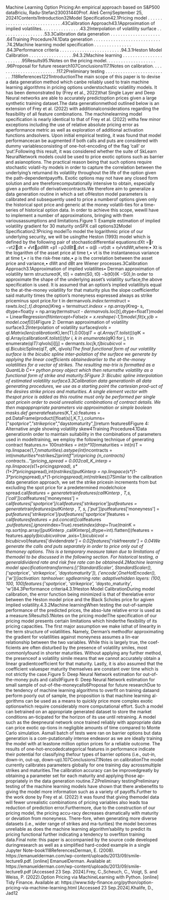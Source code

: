 <p>Machine Learning Option Pricing:An empirical approach based on S&amp;P500 dataBriciu, Radu-Stefan230031440Prof. Aleš ČernýSeptember 25, 20241Contents1Introduction32Model Specification42.1Pricing model . . . . . . . . . . . . . . . . . . . . . . . . . . . . .43Calibration Approach43.1Approximation of implied volatilites. . . . . . . . . . . . . . . .43.2Interpolation of volatility surface . . . . . . . . . . . . . . . . . .53.3Calibration data generation . . . . . . . . . . . . . . . . . . . . .64Training Procedure74.1Data generation . . . . . . . . . . . . . . . . . . . . . . . . . . . .74.2Machine learning model specification . . . . . . . . . . . . . . . .84.3Performance criteria . . . . . . . . . . . . . . . . . . . . . . . . .94.3.1Heston Model Calibration . . . . . . . . . . . . . . . . . .94.3.2Machine learning . . . . . . . . . . . . . . . . . . . . . . .95Results95.1Notes on the pricing model. . . . . . . . . . . . . . . . . . . . .96Proposal for future research107Conclusions117.1Notes on calibration. . . . . . . . . . . . . . . . . . . . . . . . .117.2Preliminary testing . . . . . . . . . . . . . . . . . . . . . . . . . .118References1221IntroductionThe main scope of this paper is to devise a data generation method which canbe reliably used to train machine learning algorithms in pricing options understochastic volatility models. It has been demonstrated by (Frey et al., 2022)that Single Layer and Deep Neural networks are able to accurately predictoption prices given a large synthetic training dataset.The data generationmethod outlined below is an extension of Frey et al. (2022) with additionalconsiderations regarding the feasibility of all feature combinations. The machinelearning model specification is nearly identical to that of Frey et al. (2022) witha few minor exceptions including the use of relative absolute pricing error as aperformance metric as well as exploration of additional activation functions andsolvers. Upon initial empirical testing, it was found that model performancecan be augmented if both calls and puts are considered with dummy variablesconsisting of one-hot-encoding of the flag ’call’ or ’put’.Following this result, it was considered whether the suite of SkLearn NeuralNetwork models could be used to price exotic options such as barrier and asianoptions. The practical reason being that such options require stochastic volatil-ity models in order to capture the correlation between the underlying’s returnand its volatility throughout the life of the option given the path-dependentpayoffs. Exotic options may not have any closed form solution and are thereforecomputationally intensive to obtain, especially given a portfolio of derivativecontracts.We therefore aim to generalize a data generation routine in which a set ofHeston model parameters is calibrated and subsequently used to price a numberof options given only the historical spot price and generic at the money volatili-ties for a time-series of historical option data. In order to achieve this scope, wewill have to implement a number of approximations, bringing with them variousassumptions and limitations.Figure 1: Example estimation of implied volatility gradient for 30 maturity onSPX call options32Model Specification2.1Pricing modelTo model the logarithmic price of our underlying security, we will be usingthe Heston (1993) model which is defined by the following pair of stochasticdifferential equations:dXt =r −vt2dt + √vtρdWt +p1 −ρ2dBt,dvt = α(β −vt)dt + η√vtdWt,where:• Xt is the logarithm of the asset price at time t,• vt is the instantaneous variance at time t,• r is the risk-free rate,• ρ is the correlation between the asset price and variance,• dWt and dBt are Wiener processes.3Calibration Approach3.1Approximation of implied volatilites• Derman approximation of volatility term structureσ(K, t0) = σatm(S0, t0) −b(t0)(K −S0),In order to approximate the shape of the underlying asset’s volatility surface,the above specification is used. It is assumed that an option’s implied volatilityis equal to the at-the-money volatility for that maturity plus the slope coefficientfor said maturity times the option’s moneyness expressed always as strike priceminus spot price.for t in derman<em>vols.index:term</em>struct = raw<em>ts.loc[:,t].dropna()K</em>reg = term<em>struct.indexx = np.array(K</em>reg- s, dtype=float)y = np.array(term<em>struct - derman</em>vols.loc[t],dtype=floatT)model = LinearRegression(fit<em>intercept=False)x = x.reshape(-1,1)model.fit(x,y)b = model.coef</em>[0]4Figure 2: Derman approximation of volatility surface3.2Interpolation of volatility surfaceql<em>vols = ql.Matrix(len(calibration</em>K),len(T),0.00)ql<em>T = ql.Array(T.tolist())ql</em>K = ql.Array(calibration<em>K.tolist())for i, k in enumerate(ql</em>K):for j, t in enumerate(ql<em>T):ql</em>vols[i][j] = derman<em>ts.loc[k,t]bicubic</em>vol = ql.BicubicSpline(ql<em>T, ql</em>K, ql<em>vols)The final functional form of our volatility surface is the bicubic spline inter-polation of the surface we generate by applying the linear coefficients obtainedearlier to the at-the-money volatilities for a vector of strikes. The resulting ma-trix is formatted as a QuantLib C++ python proxy object which then returnsthe volatility as a functional form of strike and maturity.5Figure 3: Bicubic spline interpolation of estimated volatility surface3.3Calibration data generationIn all data generating procedures, we use as a starting point the cartesian prod-uct of the desires strike prices and maturities. A single element vector with thespot price is added as this routine must only be performed per single spot pricein order to avoid unrealistic combinations of contract details. We then mapappropriate parameters via approximation or simple boolean masks.def generate</em>features(K,T,s):features = pd.DataFrame(product([float(s)],K,T,),columns=["spot<em>price","strike</em>price","days<em>to</em>maturity",])return features6Figure 4: Alternative angle showing volatility skew4Training Procedure4.1Data generationIn order to maintain suitability in the combinations of parameters used in modeltraining, we employ the following technique of generating contract features.n= 100n<em>strikes = int(n*10)n</em>maturities = int(n)T = np.linspace(1,7,n<em>maturities).astype(int)n</em>contracts = int(n<em>maturities*n</em>strikes<em>2)print(f"\n\npricing {n_contracts} contracts...")pricing_spread = 0.002call_K_interp = np.linspace(s</em>(1+pricing<em>spread), s*(1+3*pricing</em>spread),int(n<em>strikes))put</em>K<em>interp = np.linspace(s*(1-3*pricing</em>spread),s*(1-pricing<em>spread),int(n</em>strikes))7Similar to the calibration data generation approach, we set the strike pricesin increments from but excluding the spot price for a predetermined modelchoice spread.call<em>features = generate</em>train<em>features(call</em>K<em>interp , T,s, ['call'])call</em>features['moneyness'] = call<em>features['spot</em>price']/call<em>features['strike</em>price']put<em>features = generate</em>train<em>features(put</em>K<em>interp , T, s, ['put'])put</em>features['moneyness'] = put<em>features['strike</em>price']/put<em>features['spot</em>price']features = call<em>featuresfeatures = pd.concat([call</em>features ,put<em>features],ignore</em>index=True).reset<em>index(drop=True)train</em>K = np.sort(np.array([put<em>K</em>interp ,call<em>K</em>interp],dtype=int).flatten())features = features.apply(bicubic<em>vol</em>row ,axis=1,bicubic<em>vol = bicubic</em>vol)features['dividend<em>rate'] = 0.02features['risk</em>free<em>rate'] = 0.04We generate the calls and puts separately in order to price only out of themoney options. This is a temporary measure taken due to limitations of themodel to be discussed in the following section. For historical testing, a generaldividend rate and risk free rate can be obtained4.2Machine learning model specificationtransformers:[('StandardScaler', StandardScaler(), ['spot</em>price', 'strike<em>price', 'days</em>to<em>maturity']), ('encode',OneHotEncoder(), ['w'])]activation: tanhsolver: sgdlearning rate: adaptivehidden layers: (100, 100, 100)features:['spot</em>price', 'strike<em>price', 'days</em>to_maturity', 'w']84.3Performance criteria4.3.1Heston Model CalibrationDuring model calibration, the error function being minimized is that of therelative error between the Heston model price and the Black Scholes price for agiven implied volatility.4.3.2Machine learningWhen testing the out-of-sample performance of the predicted prices, the abso-lute relative error is used as a measure.5Results5.1Notes on the pricing modelThe specification of our pricing model presents certain limitations which hinderthe flexibility of its pricing capacities. The first major assumption we make isthat of linearity in the term structure of volatilities. Namely, Derman’s methodfor approximating the gradient for volatilities against moneyness assumes a lin-ear relationship between the two variables. While this is largely true, the coef-ficients are often disturbed by the presence of volatility smiles, most commonlyfound in shorter maturities. Without applying any further method, the presenceof a volatility simile means that we cannot accurately obtain a linear gradientcoefficient for that maturity. Lastly, it is also assumed that the coefficient valuesper maturity themselves are constant over time which is not strictly the case.Figure 5: Deep Neural Network estimation for out-of-the-money puts and calls9Figure 6: Deep Neural Network estimation for small sample of out-of-the-moneycalls6Proposal for future researchDue to the tendency of machine learning algorithms to overfit on training dataand perform poorly out of sample, the proposition is that machine learning al-gorithms can be used as a means to quickly price more complex exotic optionswhich require considerably more computational effort. Such a model can betrained on an appropriate generated dataset to store the market conditions an-ticipated for the horizon of its use until retraining. A model such as the deepneural network once trained reliably with appropriate data can price exotic op-tions in negligible amounts of time compared to Monte Carlo simulation. Asmall batch of tests were ran on barrier options but data generation is a com-putationally intense endeavor as we are ideally training the model with at leastone million option prices for a reliable outcome. The results of one-hot-encodedcategorical features in performance indicate their potential for classifying thefour types of barrier options (i.e., out-in, down-in, out-up, down-up).107Conclusions7.1Notes on calibrationThe model currently calibrates parameters globally for one training day acrossmultiple strikes and maturities.The calibration accuracy can be improvedgreatly by obtaining a parameter set for each maturity and applying those ap-propriately in the data generation routine.7.2Preliminary testingPreliminary testing of the machine learning models have shown that there arebenefits to giving the model more information such as a variety of payoffs.Further to the work done by Frey et al. (2022) it was found that giving themodel data will fewer unrealistic combinations of pricing variables also leads toa reduction of prediction error.Furthermore, due to the construction of our pricing model, the pricing accu-racy decreases dramatically with maturity or deviation from moneyness. There-fore, when generating more diverse datasets (i.e., wider range of strikes and ma-turities) the model becomes unreliable as does the machine learning algorithm’sability to predict its pricing functional further indicating a tendency to overfiton training data.Final note: this paper is accompanied by the source code developed duringresearch as well as a simplified hard-coded example in a single Jupyter Note-book118ReferencesDerman, E. (2008). https://emanuelderman.com/wp-content/uploads/2013/09/smile-lecture9.pdf. [online] EmanuelDerman. Available at: https://emanuelderman.com/wp-content/uploads/2013/09/smile-lecture9.pdf [Accessed 23 Sep. 2024].Frey, C.,Scheuch, C., Voigt, S. and Weiss, P. (2022).Option Pricing via MachineLearning with Python. [online] Tidy Finance. Available at: https://www.tidy-finance.org/python/option-pricing-via-machine-learning.html [Accessed 23 Sep.2024].Khalife, D., Jad12</p>
